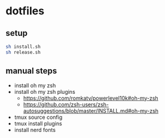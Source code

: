 # dotfiles

## setup

```sh 
sh install.sh
sh release.sh
```

## manual steps

- install oh my zsh
- install oh my zsh plugins 
    - https://github.com/romkatv/powerlevel10k#oh-my-zsh
    - https://github.com/zsh-users/zsh-autosuggestions/blob/master/INSTALL.md#oh-my-zsh
- tmux source config
- tmux install plugins
- install nerd fonts
